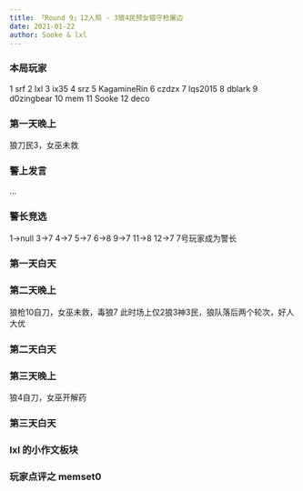 ```yaml
---
title: 「Round 9」12人局 - 3狼4民预女猎守枪屠边
date: 2021-01-22
author: Sooke & lxl
---
```


### 本局玩家
1 srf
2 lxl
3 ix35
4 srz
5 KagamineRin
6 czdzx
7 lqs2015
8 dblark
9 d0zingbear
10 mem
11 Sooke
12 deco

### 第一天晚上
狼刀民3，女巫未救

### 警上发言
...

### 警长竞选
1->null
3->7
4->7
5->7
6->8
9->7
11->8
12->7
7号玩家成为警长

### 第一天白天

### 第二天晚上
狼枪10自刀，女巫未救，毒狼7
此时场上仅2狼3神3民，狼队落后两个轮次，好人大优

### 第二天白天

### 第三天晚上
狼4自刀，女巫开解药

### 第三天白天

### lxl 的小作文板块

### 玩家点评之 memset0

